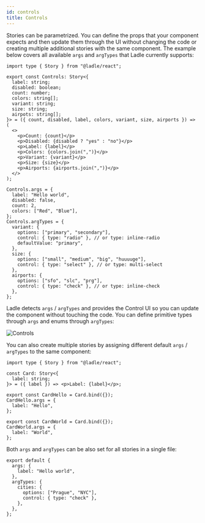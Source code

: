 ```yaml
---
id: controls
title: Controls
---
```


Stories can be parametrized. You can define the props that your component expects and then update them through the UI without changing the code or creating multiple additional stories with the same component. The example below covers all available `args` and `argTypes` that Ladle currently supports:

```tsx
import type { Story } from "@ladle/react";

export const Controls: Story<{
  label: string;
  disabled: boolean;
  count: number;
  colors: string[];
  variant: string;
  size: string;
  airpots: string[];
}> = ({ count, disabled, label, colors, variant, size, airports }) => (
  <>
    <p>Count: {count}</p>
    <p>Disabled: {disabled ? "yes" : "no"}</p>
    <p>Label: {label}</p>
    <p>Colors: {colors.join(",")}</p>
    <p>Variant: {variant}</p>
    <p>Size: {size}</p>
    <p>Airports: {airports.join(",")}</p>
  </>
);

Controls.args = {
  label: "Hello world",
  disabled: false,
  count: 2,
  colors: ["Red", "Blue"],
};
Controls.argTypes = {
  variant: {
    options: ["primary", "secondary"],
    control: { type: "radio" }, // or type: inline-radio
    defaultValue: "primary",
  },
  size: {
    options: ["small", "medium", "big", "huuuuge"],
    control: { type: "select" }, // or type: multi-select
  },
  airports: {
    options: ["sfo", "slc", "prg"],
    control: { type: "check" }, // or type: inline-check
  },
};
```

Ladle detects `args` / `argTypes` and provides the Control UI so you can update the component without touching the code. You can define primitive types through `args` and enums through `argTypes`:

![Controls](/img/controls.png)

You can also create multiple stories by assigning different default `args` / `argTypes` to the same component:

```tsx
import type { Story } from "@ladle/react";

const Card: Story<{
  label: string;
}> = ({ label }) => <p>Label: {label}</p>;

export const CardHello = Card.bind({});
CardHello.args = {
  label: "Hello",
};

export const CardWorld = Card.bind({});
CardWorld.args = {
  label: "World",
};
```

Both `args` and `argTypes` can be also set for all stories in a single file:

```tsx
export default {
  args: {
    label: "Hello world",
  },
  argTypes: {
    cities: {
      options: ["Prague", "NYC"],
      control: { type: "check" },
    },
  },
};
```
